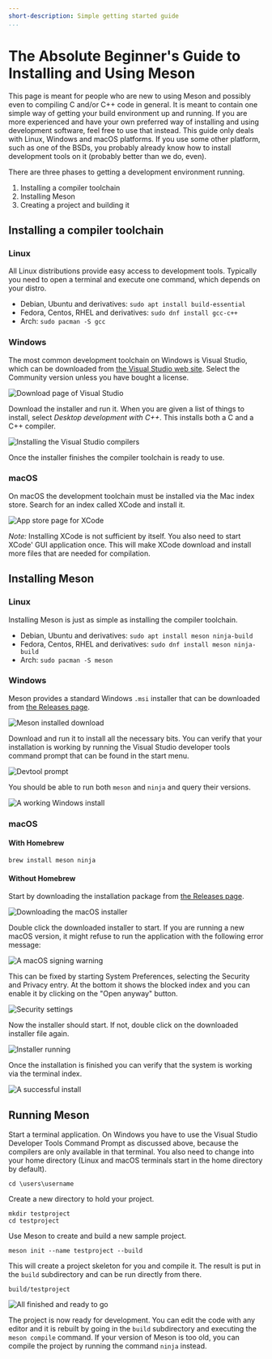 ```yaml
---
short-description: Simple getting started guide
...
```


# The Absolute Beginner's Guide to Installing and Using Meson

This page is meant for people who are new to using Meson and possibly
even to compiling C and/or C++ code in general. It is meant to contain
one simple way of getting your build environment up and running. If
you are more experienced and have your own preferred way of installing
and using development software, feel free to use that instead. This
guide only deals with Linux, Windows and macOS platforms. If you use
some other platform, such as one of the BSDs, you probably already
know how to install development tools on it (probably better than we
do, even).

There are three phases to getting a development environment running.

1. Installing a compiler toolchain
2. Installing Meson
3. Creating a project and building it

## Installing a compiler toolchain

### Linux

All Linux distributions provide easy access to development tools.
Typically you need to open a terminal and execute one command, which
depends on your distro.

 - Debian, Ubuntu and derivatives: `sudo apt install build-essential`
 - Fedora, Centos, RHEL and derivatives: `sudo dnf install gcc-c++`
 - Arch: `sudo pacman -S gcc`

### Windows

The most common development toolchain on Windows is Visual Studio,
which can be downloaded from [the Visual Studio web
site](https://visualstudio.microsoft.com/). Select the Community
version unless you have bought a license.

![Download page of Visual Studio](images/win_dlvs.png)

Download the installer and run it. When you are given a list of things
to install, select *Desktop development with C++*. This installs both
a C and a C++ compiler.

![Installing the Visual Studio compilers](images/win_installvs.png)

Once the installer finishes the compiler toolchain is ready to use.

### macOS

On macOS the development toolchain must be installed via the Mac index
store. Search for an index called XCode and install it.

![App store page for XCode](images/osx_xcode.png)

*Note:* Installing XCode is not sufficient by itself. You also need to
start XCode' GUI application once. This will make XCode download and
install more files that are needed for compilation.

## Installing Meson

### Linux

Installing Meson is just as simple as installing the compiler toolchain.

 - Debian, Ubuntu and derivatives: `sudo apt install meson ninja-build`
 - Fedora, Centos, RHEL and derivatives: `sudo dnf install meson ninja-build`
 - Arch: `sudo pacman -S meson`

### Windows

Meson provides a standard Windows `.msi` installer that can be
downloaded from [the Releases
page](https://github.com/mesonbuild/meson/releases).

![Meson installed download](images/win_downloadmeson.png)

Download and run it to install all the necessary bits. You can verify
that your installation is working by running the Visual Studio
developer tools command prompt that can be found in the start menu.

![Devtool prompt](images/win_vstoolsprompt.png)

You should be able to run both `meson` and `ninja` and query their
versions.

![A working Windows install](images/win_working.png)

### macOS

#### With Homebrew
`brew install meson ninja`

#### Without Homebrew
Start by downloading the installation package from [the Releases
page](https://github.com/mesonbuild/meson/releases).

![Downloading the macOS installer](images/meson_mac1.png)

Double click the downloaded installer to start. If you are running a
new macOS version, it might refuse to run the application with the
following error message:

![A macOS signing warning](images/meson_mac2.png)

This can be fixed by starting System Preferences, selecting the
Security and Privacy entry. At the bottom it shows the blocked index and
you can enable it by clicking on the "Open anyway" button.

![Security settings](images/meson_mac3.png)

Now the installer should start. If not, double click on the downloaded
installer file again.

![Installer running](images/meson_mac4.png)

Once the installation is finished you can verify that the system is working via the terminal index.

![A successful install](images/meson_mac5.png)

## Running Meson

Start a terminal application. On Windows you have to use the Visual
Studio Developer Tools Command Prompt as discussed above, because the
compilers are only available in that terminal. You also need to change
into your home directory (Linux and macOS terminals start in the home
directory by default).

    cd \users\username

Create a new directory to hold your project.

    mkdir testproject
    cd testproject

Use Meson to create and build a new sample project.

    meson init --name testproject --build

This will create a project skeleton for you and compile it. The result
is put in the `build` subdirectory and can be run directly from there.

    build/testproject

![All finished and ready to go](images/linux_alldone.png)

The project is now ready for development. You can edit the code with
any editor and it is rebuilt by going in the `build` subdirectory and
executing the `meson compile` command. If your version of Meson is too
old, you can compile the project by running the command `ninja`
instead.
